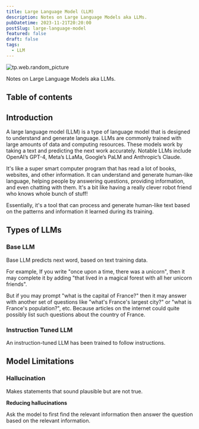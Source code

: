 ```yaml
---
title: Large Language Model (LLM)
description: Notes on Large Language Models aka LLMs.
pubDatetime: 2023-11-21T20:20:00
postSlug: large-language-model
featured: false
draft: false
tags:
  - LLM
---
```


![tp.web.random_picture](https://images.unsplash.com/photo-1458966480358-a0ac42de0a7a?crop=entropy&cs=tinysrgb&fit=crop&fm=jpg&h=300&ixid=MnwxfDB8MXxyYW5kb218MHx8dHJlZSxsYW5kc2NhcGUsd2F0ZXJ8fHx8fHwxNzA1OTI2NjU5&ixlib=rb-4.0.3&q=80&utm_campaign=api-credit&utm_medium=referral&utm_source=unsplash_source&w=900)

Notes on Large Language Models aka LLMs.

## Table of contents

## Introduction

A large language model (LLM) is a type of language model that is designed to understand and generate language. LLMs are commonly trained with large amounts of data and computing resources. These models work by taking a text and predicting the next work accurately. Notable LLMs include OpenAI’s GPT-4, Meta’s LLaMa, Google’s PaLM and Anthropic’s Claude.

It's like a super smart computer program that has read a lot of books, websites, and other information. It can understand and generate human-like language, helping people by answering questions, providing information, and even chatting with them. It's a bit like having a really clever robot friend who knows whole bunch of stuff!

Essentially, it's a tool that can process and generate human-like text based on the patterns and information it learned during its training.

## Types of LLMs

### Base LLM

Base LLM predicts next word, based on text training data.

For example, If you write "once upon a time, there was a unicorn", then it may complete it by adding "that lived in a magical forest with all her unicorn friends".

But if you may prompt "what is the capital of France?" then it may answer with another set of questions like "what's France's largest city?" or "what is France's population?", etc. Because articles on the internet could quite possibly list such questions about the country of France.

### Instruction Tuned LLM

An instruction-tuned LLM has been trained to follow instructions.

## Model Limitations

### Hallucination

Makes statements that sound plausible but are not true.

**Reducing hallucinations**

Ask the model to first find the relevant information then answer the question based on the relevant information.
